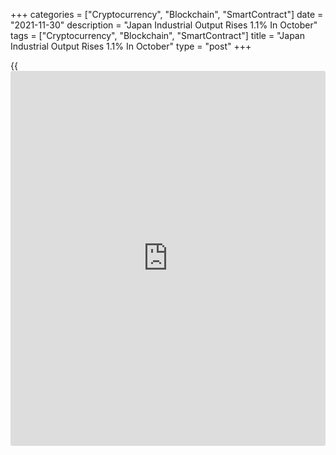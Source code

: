 +++
categories = ["Cryptocurrency", "Blockchain", "SmartContract"]
date = "2021-11-30"
description = "Japan Industrial Output Rises 1.1% In October"
tags = ["Cryptocurrency", "Blockchain", "SmartContract"]
title = "Japan Industrial Output Rises 1.1% In October"
type = "post"
+++

{{<iframe id="large-banner" src="https://www.bounty.group/#slide=18.0" width="100%" height="600" scrolling="no" style="border: 0px solid rgb(216, 221, 230); border-radius: 3px;">}}

Industrial output in Japan gained a seasonally adjusted 1.1 percent on
month in October, the Ministry of Economy, Trade and Industry said on
Tuesday.

That was shy of expectations for an increase of 1.8 percent following
the 5.4 percent decline in September.

On a yearly basis, industrial production retreated 4.7 percent after
sinking 2.3 percent in the previous month.

Upon the release of the data, the METI adjusted its monthly assessment
of industrial production to that it is pausing.

Shipments were up 2.0 percent on month and down 6.1 percent on year,
while inventories rose 0.8 percent on month and 2.4 percent on year. The
inventory ratio was flat on month and up 5.3 percent on year.

According to the METI's forecast for industrial production, output is
expected to jump 9.0 percent in October and gain 2.1 percent in
December.

Industries contributing to the increase in November include transport
equipment, production machinery and electronics equipment.

Industries contributing to the increase in December include transport
equipment, electrical machinery and iron and steel.

Also on Tuesday, the Ministry of Internal Affairs and Communications
said that the unemployment rate in Japan came in at a seasonally
adjusted 2.7 percent in October.

That was below expectations for 2.8 percent, which would have been
unchanged from the September reading.

The job-to-applicant ratio was 1.15, missing forecasts for 1.17 and down
from 1.16 in the previous month.

The participation rate was 62.0 percent, down from 62.3 percent a month
earlier.

For comments and feedback [contact](https://www.playgroundfx.com/contact/): editorial@rtt[news](https://www.letsplayfx.com/blog/forex-news-website/).com

[Economic News][1]

 **What parts of the world are seeing the best (and worst) economic
performances lately? Click[here][2] to check out our [Econ Scorecard][2]
and find out! See up-to-the-moment [ranking](https://www.playgroundfx.com/blog/crypto-exchange-ranking/)s for the best and worst
performers in [GDP][3], [unemployment rate][4], [inflation][5] and much
more.**

   1. www.rtt[news](https://www.letsplayfx.com/blog/forex-news-website/).com/Content/EconomicNews.aspx
   2. www.rtt[news](https://www.letsplayfx.com/blog/forex-news-website/).com/economic-scorecard/world-rank/industrial-production/highest-performance.aspx
   3. www.rtt[news](https://www.letsplayfx.com/blog/forex-news-website/).com/economic-scorecard/world-rank/GDP/highest-performance.aspx
   4. www.rtt[news](https://www.letsplayfx.com/blog/forex-news-website/).com/economic-scorecard/world-rank/unemployment-rate/lowest-performance.aspx
   5. www.rtt[news](https://www.letsplayfx.com/blog/forex-news-website/).com/economic-scorecard/world-rank/CPI/highest-performance.aspx